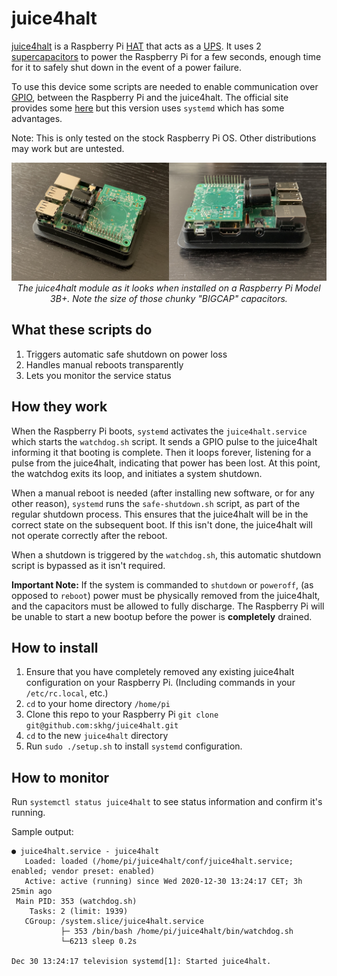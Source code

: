 # juice4halt

[juice4halt](https://juice4halt.com/) is a Raspberry Pi [HAT](https://www.raspberrypi.org/blog/introducing-raspberry-pi-hats/) that acts as a [UPS](https://en.wikipedia.org/wiki/Uninterruptible_power_supply). It uses 2 [supercapacitors](https://en.wikipedia.org/wiki/Supercapacitor) to power the Raspberry Pi for a few seconds, enough time for it to safely shut down in the event of a power failure. 

To use this device some scripts are needed to enable communication over [GPIO](https://www.raspberrypi.org/documentation/usage/gpio/), between the Raspberry Pi and the juice4halt. The official site provides some [here](https://juice4halt.com/getting-started) but this version uses `systemd` which has some advantages.

Note: This is only tested on the stock Raspberry Pi OS. Other distributions may work but are untested.

<p align="center">
<img src="docs/top.jpeg" width="50%"/><img src="docs/side.jpeg" width="50%"/><br/>
<i>The juice4halt module as it looks when installed on a Raspberry Pi Model 3B+. Note the size of those chunky "BIGCAP" capacitors.</i>
</p>

## What these scripts do
1. Triggers automatic safe shutdown on power loss
1. Handles manual reboots transparently
1. Lets you monitor the service status

## How they work
When the Raspberry Pi boots, `systemd` activates the `juice4halt.service` which starts the `watchdog.sh` script. It sends a GPIO pulse to the juice4halt informing it that booting is complete. Then it loops forever, listening for a pulse from the juice4halt, indicating that power has been lost. At this point, the watchdog exits its loop, and initiates a system shutdown.

When a manual reboot is needed (after installing new software, or for any other reason), `systemd` runs the `safe-shutdown.sh` script, as part of the regular shutdown process. This ensures that the juice4halt will be in the correct state on the subsequent boot. If this isn't done, the juice4halt will not operate correctly after the reboot.

When a shutdown is triggered by the `watchdog.sh`, this automatic shutdown script is bypassed as it isn't required.

**Important Note:** If the system is commanded to `shutdown` or `poweroff`, (as opposed to `reboot`) power must be physically removed from the juice4halt, and the capacitors must be allowed to fully discharge. The Raspberry Pi will be unable to start a new bootup before the power is **completely** drained.

## How to install
1. Ensure that you have completely removed any existing juice4halt configuration on your Raspberry Pi. (Including commands in your `/etc/rc.local`, etc.)
1. `cd` to your home directory `/home/pi` 
1. Clone this repo to your Raspberry Pi `git clone git@github.com:skhg/juice4halt.git`
1. `cd` to the new `juice4halt` directory
1. Run `sudo ./setup.sh` to install `systemd` configuration.

## How to monitor
Run `systemctl status juice4halt` to see status information and confirm it's running.

Sample output:
```
● juice4halt.service - juice4halt
   Loaded: loaded (/home/pi/juice4halt/conf/juice4halt.service; enabled; vendor preset: enabled)
   Active: active (running) since Wed 2020-12-30 13:24:17 CET; 3h 25min ago
 Main PID: 353 (watchdog.sh)
    Tasks: 2 (limit: 1939)
   CGroup: /system.slice/juice4halt.service
           ├─ 353 /bin/bash /home/pi/juice4halt/bin/watchdog.sh
           └─6213 sleep 0.2s

Dec 30 13:24:17 television systemd[1]: Started juice4halt.
```
